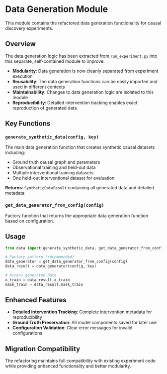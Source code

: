 # Data Generation Module

This module contains the refactored data generation functionality for causal discovery experiments.

## Overview

The data generation logic has been extracted from `run_experiment.py` into this separate, self-contained module to improve:
- **Modularity**: Data generation is now cleanly separated from experiment execution
- **Reusability**: The data generation functions can be easily imported and used in different contexts
- **Maintainability**: Changes to data generation logic are isolated to this module
- **Reproducibility**: Detailed intervention tracking enables exact reproduction of generated data

## Key Functions

### `generate_synthetic_data(config, key)`

The main data generation function that creates synthetic causal datasets including:
- Ground truth causal graph and parameters
- Observational training and held-out data  
- Multiple interventional training datasets
- One held-out interventional dataset for evaluation

**Returns**: `SyntheticDataResult` containing all generated data and detailed metadata

### `get_data_generator_from_config(config)`

Factory function that returns the appropriate data generation function based on configuration.

## Usage

```python
from data import generate_synthetic_data, get_data_generator_from_config

# Factory pattern (recommended)
data_generator = get_data_generator_from_config(config)
data_result = data_generator(config, key)

# Access generated data
x_train = data_result.x_train
mask_train = data_result.mask_train
```

## Enhanced Features

- **Detailed Intervention Tracking**: Complete intervention metadata for reproducibility
- **Ground Truth Preservation**: All model components saved for later use
- **Configuration Validation**: Clear error messages for invalid configurations

## Migration Compatibility

The refactoring maintains full compatibility with existing experiment code while providing enhanced functionality and better modularity.